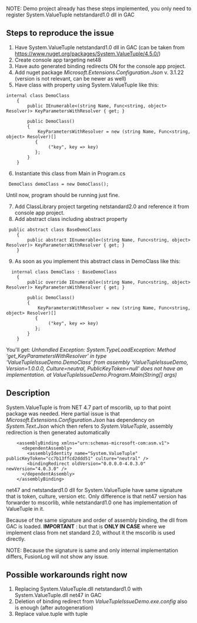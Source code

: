 NOTE: Demo project already has these steps implemented, you only need to register System.ValueTuple netstandard1.0 dll in GAC

## Steps to reproduce the issue

1. Have System.ValueTuple netstandard1.0 dll in GAC
(can be taken from  https://www.nuget.org/packages/System.ValueTuple/4.5.0/)
2. Create console app targeting net48
3. Have auto generated binding redirects ON for the console app project.
4. Add nuget package *Microsoft.Extensions.Configuration.Json* v. 3.1.22  (version is not relevant, can be newer as well)
5. Have class with property using System.ValueTuple like this:

```
internal class DemoClass
    {
        public IEnumerable<(string Name, Func<string, object> Resolver)> KeyParametersWithResolver { get; }

        public DemoClass()
        {
            KeyParametersWithResolver = new (string Name, Func<string, object> Resolver)[]
           {
                ("key", key => key)
           };
        }
    }
```

6. Instantiate this class from Main in Program.cs

```
 DemoClass demoClass = new DemoClass();
```

Until now, program should be running just fine.

7. Add ClassLibrary project targeting netstandard2.0 and reference it from console app project.
8. Add abstract class including abstract property

```
 public abstract class BaseDemoClass
    {
        public abstract IEnumerable<(string Name, Func<string, object> Resolver)> KeyParametersWithResolver { get; }
    }
```

9. As soon as you implement this abstract class in DemoClass like this:

```
  internal class DemoClass : BaseDemoClass
    {
        public override IEnumerable<(string Name, Func<string, object> Resolver)> KeyParametersWithResolver { get; }

        public DemoClass()
        {
            KeyParametersWithResolver = new (string Name, Func<string, object> Resolver)[]
           {
                ("key", key => key)
           };
        }
    }
```

You'll get:
*Unhandled Exception: System.TypeLoadException: Method 'get_KeyParametersWithResolver' in type 'ValueTupleIssueDemo.DemoClass' from assembly 'ValueTupleIssueDemo, Version=1.0.0.0, Culture=neutral, PublicKeyToken=null' does not have an implementation.
   at ValueTupleIssueDemo.Program.Main(String[] args)*


## Description
System.ValueTuple is from NET 4.7 part of mscorlib, up to that point package was needed. Here partial issue is that *Microsoft.Extensions.Configuration.Json* has dependency on *System.Text.Json*
which then refers to *System.ValueTuple*, assembly redirection is then generated automatically

```
    <assemblyBinding xmlns="urn:schemas-microsoft-com:asm.v1">
      <dependentAssembly>
        <assemblyIdentity name="System.ValueTuple" publicKeyToken="cc7b13ffcd2ddd51" culture="neutral" />
        <bindingRedirect oldVersion="0.0.0.0-4.0.3.0" newVersion="4.0.3.0" />
      </dependentAssembly>
    </assemblyBinding>
```
net47 and netstandard1.0 dll for System.ValueTuple have same signature that is token, culture, version etc. Only difference is that net47 version has forwarder
to mscorlib, while netstandard1.0 one has implementation of ValueTuple in it. 

Because of the same signature and order of assembly binding, the dll from GAC is loaded.
**IMPORTANT** : but that is **ONLY IN CASE** where we implement class from net standard 2.0, without it the mscorlib is used directly.

NOTE: Because the signature is same and only internal implementation differs, FusionLog will not show any issue.

## Possible workarounds right now
1. Replacing System.ValueTuple.dll netstandard1.0 with System.ValueTuple.dll net47 in GAC
2. Deletion of binding redirect from *ValueTupleIssueDemo.exe.config* also is enough (after autogeneration)
3. Replace value.tuple with tuple

